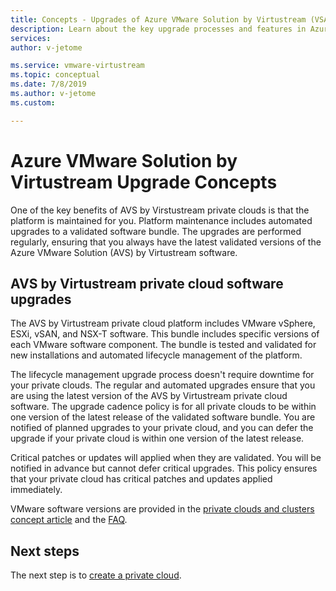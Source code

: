 ```yaml
---
title: Concepts - Upgrades of Azure VMware Solution by Virtustream (VSAV) private clouds
description: Learn about the key upgrade processes and features in Azure VMware Solution by Virtustream.
services: 
author: v-jetome

ms.service: vmware-virtustream
ms.topic: conceptual
ms.date: 7/8/2019
ms.author: v-jetome 
ms.custom: 

---
```


# Azure VMware Solution by Virtustream Upgrade Concepts

One of the key benefits of AVS by Virstustream private clouds is that the platform is maintained for you. Platform maintenance includes automated upgrades to a validated software bundle. The upgrades are performed regularly, ensuring that you always have the latest validated versions of the Azure VMware Solution (AVS) by Virtustream software.

## AVS by Virtustream private cloud software upgrades

The AVS by Virtustream private cloud platform includes VMware vSphere, ESXi, vSAN, and NSX-T software. This bundle includes specific versions of each VMware software component. The bundle is tested and validated for new installations and automated lifecycle management of the platform.

The lifecycle management upgrade process doesn't require downtime for your private clouds. The regular and automated upgrades ensure that you are using the latest version of the AVS by Virtustream private cloud software. The upgrade cadence policy is for all private clouds to be within one version of the latest release of the validated software bundle. You are notified of planned upgrades to your private cloud, and you can defer the upgrade if your private cloud is within one version of the latest release.

Critical patches or updates will applied when they are validated. You will be notified in advance but cannot defer critical upgrades. This policy ensures that your private cloud has critical patches and updates applied immediately.

VMware software versions are provided in the [private clouds and clusters concept article][concepts-private-clouds-clusters] and the [FAQ][faq].

## Next steps

The next step is to [create a private cloud][tutorials-create-private-cloud].

<!-- LINKS - external -->

<!-- LINKS - internal -->
[concepts-private-clouds-clusters]: ./concepts-private-clouds-clusters.md
[faq]: ./faq.md
[tutorials-create-private-cloud]: ./tutorials-create-private-cloud.md
